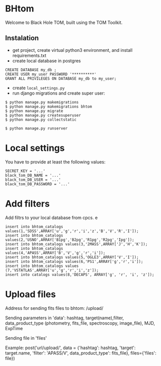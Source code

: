 BHtom
===========================
Welcome to Black Hole TOM, built using the TOM Toolkit.

## Instalation


* get project, create virtual python3 environment, and install requirements.txt
* create local database in postgres
```
CREATE DATABASE my_db ;
CREATE USER my_user PASSWORD '**********'
GRANT ALL PRIVILEGES ON DATABASE my_db to my_user;
```
* create `local_settings.py`
* run django migrations and create super user:

```
$ python manage.py makemigrations
$ python manage.py makemigrations bhtom
$ python manage.py migrate
$ python manage.py createsuperuser
$ python manage.py collectstatic
```

```
$ python manage.py runserver
```

# Local settings

You have to provide at least the following values:

```
SECRET_KEY = '...'
black_tom_DB_NAME = '...'
black_tom_DB_USER = '...'
black_tom_DB_PASSWORD = '...'
```

# Add filters

Add filtrs to your local database from cpcs.
e
```
insert into bhtom_catalogs values(1,'SDSS',ARRAY['u','g','r','i','z','B','V','R','I']);
insert into bhtom_catalogs values(2,'USNO',ARRAY['B1pg','B2pg','R1pg','R2pg','Ipg']);
insert into bhtom_catalogs values(3,'2MASS',ARRAY['J','H','K']);
insert into bhtom_catalogs values(4,'APASS',ARRAY['B','V','g','r','i']);
insert into bhtom_catalogs values(5,'OGLE3',ARRAY['V','I']);
insert into bhtom_catalogs values(6,'PS1',ARRAY['g','r','i']);
insert into bhtom_catalogs values (7,'VSTATLAS',ARRAY['u','g','r','i','z']);
insert into catalogs values(8,'DECAPS', ARRAY['g', 'r', 'i', 'z']);

```


# Upload files

Address for sending fits files to bhtom:  /upload/

Sending parameters in 'data': hashtag, target(name),filter, data_product_type (photometry, fits_file, spectroscopy, image_file), MJD, ExpTime

Sending file in 'files'

Example: 
    post('url/upload/', data = {'hashtag': hashtag, 'target': target.name, 'filter': 'APASS/V', data_product_type':  fits_file}, files={'files': file})




